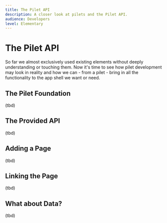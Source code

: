 ```yaml
---
title: The Pilet API
description: A closer look at pilets and the Pilet API.
audience: Developers
level: Elementary
---
```


# The Pilet API

So far we almost exclusively used existing elements without deeply understanding or touching them. Now it's time to see how pilet development may look in reality and how we can - from a pilet - bring in all the functionality to the app shell we want or need.

## The Pilet Foundation

(tbd)

## The Provided API

(tbd)

## Adding a Page

(tbd)

## Linking the Page

(tbd)

## What about Data?

(tbd)
